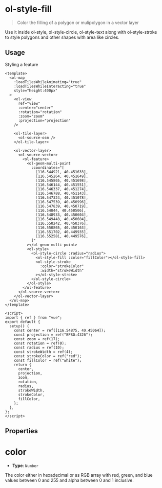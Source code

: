 # ol-style-fill

> Color the filling of a polygon or mulipolygon in a vector layer

Use it inside ol-style, ol-style-circle, ol-style-text along with ol-style-stroke to style polygons and other shapes with area like circles.

<script setup>
import MultiPoint from "@demos/MultiPoint.vue"
</script>
<ClientOnly>
<MultiPoint />
</ClientOnly>

## Usage

Styling a feature

```vue
<template>
  <ol-map
    :loadTilesWhileAnimating="true"
    :loadTilesWhileInteracting="true"
    style="height:400px"
  >
    <ol-view
      ref="view"
      :center="center"
      :rotation="rotation"
      :zoom="zoom"
      :projection="projection"
    />

    <ol-tile-layer>
      <ol-source-osm />
    </ol-tile-layer>

    <ol-vector-layer>
      <ol-source-vector>
        <ol-feature>
          <ol-geom-multi-point
            :coordinates="[
              [116.544921, 40.451633],
              [116.545264, 40.451649],
              [116.545865, 40.451698],
              [116.546144, 40.451551],
              [116.546337, 40.451274],
              [116.546788, 40.451143],
              [116.547324, 40.451078],
              [116.547539, 40.450996],
              [116.547839, 40.450719],
              [116.54844, 40.450506],
              [116.548933, 40.450604],
              [116.549448, 40.450604],
              [116.550242, 40.450376],
              [116.550865, 40.450163],
              [116.551702, 40.449935],
              [116.552581, 40.449576],
            ]"
          ></ol-geom-multi-point>
          <ol-style>
            <ol-style-circle :radius="radius">
              <ol-style-fill :color="fillColor"></ol-style-fill>
              <ol-style-stroke
                :color="strokeColor"
                :width="strokeWidth"
              ></ol-style-stroke>
            </ol-style-circle>
          </ol-style>
        </ol-feature>
      </ol-source-vector>
    </ol-vector-layer>
  </ol-map>
</template>

<script>
import { ref } from "vue";
export default {
  setup() {
    const center = ref([116.54875, 40.45064]);
    const projection = ref("EPSG:4326");
    const zoom = ref(17);
    const rotation = ref(0);
    const radius = ref(10);
    const strokeWidth = ref(4);
    const strokeColor = ref("red");
    const fillColor = ref("white");
    return {
      center,
      projection,
      zoom,
      rotation,
      radius,
      strokeWidth,
      strokeColor,
      fillColor,
    };
  },
};
</script>
```

## Properties

# color

- **Type**: `Number`

The color either in hexadecimal or as RGB array with red, green, and blue values between 0 and 255 and alpha between 0 and 1 inclusive.
